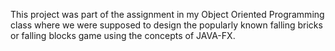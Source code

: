 This project was part of the assignment in my Object Oriented Programming class where we were supposed to design the popularly known falling bricks or falling blocks game using the concepts of JAVA-FX.
